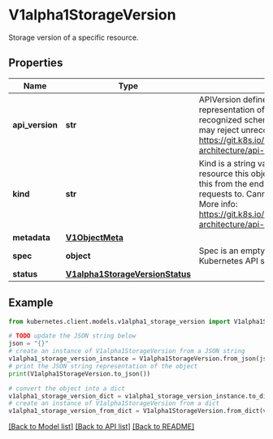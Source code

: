 # V1alpha1StorageVersion

Storage version of a specific resource.

## Properties

Name | Type | Description | Notes
------------ | ------------- | ------------- | -------------
**api_version** | **str** | APIVersion defines the versioned schema of this representation of an object. Servers should convert recognized schemas to the latest internal value, and may reject unrecognized values. More info: https://git.k8s.io/community/contributors/devel/sig-architecture/api-conventions.md#resources | [optional] 
**kind** | **str** | Kind is a string value representing the REST resource this object represents. Servers may infer this from the endpoint the kubernetes.client submits requests to. Cannot be updated. In CamelCase. More info: https://git.k8s.io/community/contributors/devel/sig-architecture/api-conventions.md#types-kinds | [optional] 
**metadata** | [**V1ObjectMeta**](V1ObjectMeta.md) |  | [optional] 
**spec** | **object** | Spec is an empty spec. It is here to comply with Kubernetes API style. | 
**status** | [**V1alpha1StorageVersionStatus**](V1alpha1StorageVersionStatus.md) |  | 

## Example

```python
from kubernetes.client.models.v1alpha1_storage_version import V1alpha1StorageVersion

# TODO update the JSON string below
json = "{}"
# create an instance of V1alpha1StorageVersion from a JSON string
v1alpha1_storage_version_instance = V1alpha1StorageVersion.from_json(json)
# print the JSON string representation of the object
print(V1alpha1StorageVersion.to_json())

# convert the object into a dict
v1alpha1_storage_version_dict = v1alpha1_storage_version_instance.to_dict()
# create an instance of V1alpha1StorageVersion from a dict
v1alpha1_storage_version_from_dict = V1alpha1StorageVersion.from_dict(v1alpha1_storage_version_dict)
```
[[Back to Model list]](../README.md#documentation-for-models) [[Back to API list]](../README.md#documentation-for-api-endpoints) [[Back to README]](../README.md)


